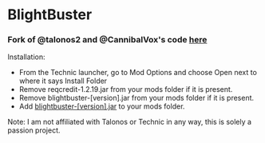 # BlightBuster

### Fork of @talonos2 and @CannibalVox's code [here](https://github.com/CannibalVox/CavesToKingdoms)

Installation:

* From the Technic launcher, go to Mod Options and choose Open next to where it says Install Folder
* Remove reqcredit-1.2.19.jar from your mods folder if it is present.
* Remove blightbuster-[version].jar from your mods folder if it is present.
* Add [blightbuster-\[version\].jar](https://github.com/Midnight145/blightbuster/releases/latest) to your mods folder.

Note: I am not affiliated with Talonos or Technic in any way, this is solely a passion project.
